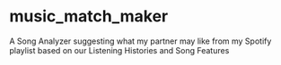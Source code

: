 # music_match_maker
A Song Analyzer suggesting what my partner may like from my Spotify playlist based on our Listening Histories and Song Features
